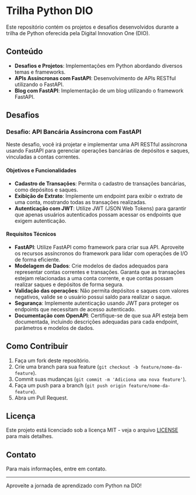 # Trilha Python DIO

Este repositório contém os projetos e desafios desenvolvidos durante a trilha de Python oferecida pela Digital Innovation One (DIO).

## Conteúdo

- **Desafios e Projetos**: Implementações em Python abordando diversos temas e frameworks.
- **APIs Assíncronas com FastAPI**: Desenvolvimento de APIs RESTful utilizando o FastAPI.
- **Blog com FastAPI**: Implementação de um blog utilizando o framework FastAPI.

## Desafios

### Desafio: API Bancária Assíncrona com FastAPI

Neste desafio, você irá projetar e implementar uma API RESTful assíncrona usando FastAPI para gerenciar operações bancárias de depósitos e saques, vinculadas a contas correntes.

#### Objetivos e Funcionalidades

- **Cadastro de Transações**: Permita o cadastro de transações bancárias, como depósitos e saques.
- **Exibição de Extrato**: Implemente um endpoint para exibir o extrato de uma conta, mostrando todas as transações realizadas.
- **Autenticação com JWT**: Utilize JWT (JSON Web Tokens) para garantir que apenas usuários autenticados possam acessar os endpoints que exigem autenticação.

#### Requisitos Técnicos

- **FastAPI**: Utilize FastAPI como framework para criar sua API. Aproveite os recursos assíncronos do framework para lidar com operações de I/O de forma eficiente.
- **Modelagem de Dados**: Crie modelos de dados adequados para representar contas correntes e transações. Garanta que as transações estejam relacionadas a uma conta corrente, e que contas possam realizar saques e depósitos de forma segura.
- **Validação das operações**: Não permita depósitos e saques com valores negativos, valide se o usuário possui saldo para realizar o saque.
- **Segurança**: Implemente autenticação usando JWT para proteger os endpoints que necessitam de acesso autenticado.
- **Documentação com OpenAPI**: Certifique-se de que sua API esteja bem documentada, incluindo descrições adequadas para cada endpoint, parâmetros e modelos de dados.

## Como Contribuir

1. Faça um fork deste repositório.
2. Crie uma branch para sua feature (`git checkout -b feature/nome-da-feature`).
3. Commit suas mudanças (`git commit -m 'Adiciona uma nova feature'`).
4. Faça um push para a branch (`git push origin feature/nome-da-feature`).
5. Abra um Pull Request.

## Licença

Este projeto está licenciado sob a licença MIT - veja o arquivo [LICENSE](LICENSE) para mais detalhes.

## Contato

Para mais informações, entre em contato.

---

Aproveite a jornada de aprendizado com Python na DIO!

